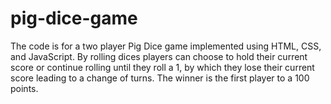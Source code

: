 # pig-dice-game
The code is for a two player Pig Dice game implemented using HTML, CSS, and JavaScript. By rolling dices players can choose to hold their current score or continue rolling until they roll a 1, by which they lose their current score leading to a change of turns. The winner is the first player to a 100 points.
